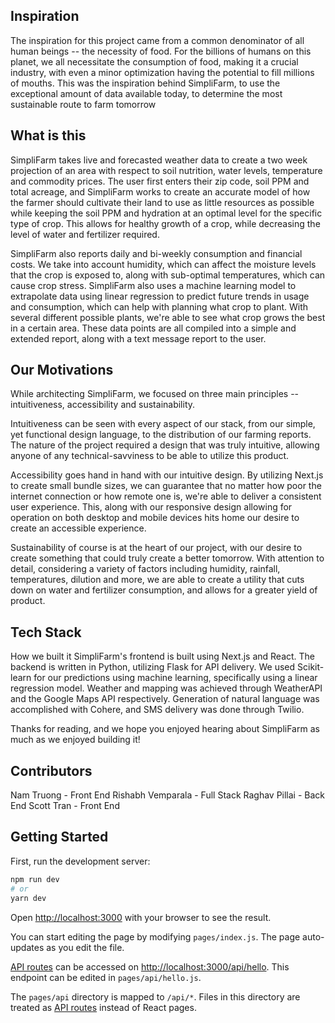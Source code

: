 ## Inspiration

The inspiration for this project came from a common denominator of all human beings -- the necessity of food. For the billions of humans on this planet, we all necessitate the consumption of food, making it a crucial industry, with even a minor optimization having the potential to fill millions of mouths. This was the inspiration behind SimpliFarm, to use the exceptional amount of data available today, to determine the most sustainable route to farm tomorrow

## What is this

SimpliFarm takes live and forecasted weather data to create a two week projection of an area with respect to soil nutrition, water levels, temperature and commodity prices. The user first enters their zip code, soil PPM and total acreage, and SimpliFarm works to create an accurate model of how the farmer should cultivate their land to use as little resources as possible while keeping the soil PPM and hydration at an optimal level for the specific type of crop. This allows for healthy growth of a crop, while decreasing the level of water and fertilizer required.

SimpliFarm also reports daily and bi-weekly consumption and financial costs. We take into account humidity, which can affect the moisture levels that the crop is exposed to, along with sub-optimal temperatures, which can cause crop stress. SimpliFarm also uses a machine learning model to extrapolate data using linear regression to predict future trends in usage and consumption, which can help with planning what crop to plant. With several different possible plants, we're able to see what crop grows the best in a certain area. These data points are all compiled into a simple and extended report, along with a text message report to the user.

## Our Motivations

While architecting SimpliFarm, we focused on three main principles -- intuitiveness, accessibility and sustainability.

Intuitiveness can be seen with every aspect of our stack, from our simple, yet functional design language, to the distribution of our farming reports. The nature of the project required a design that was truly intuitive, allowing anyone of any technical-savviness to be able to utilize this product.

Accessibility goes hand in hand with our intuitive design. By utilizing Next.js to create small bundle sizes, we can guarantee that no matter how poor the internet connection or how remote one is, we're able to deliver a consistent user experience. This, along with our responsive design allowing for operation on both desktop and mobile devices hits home our desire to create an accessible experience.

Sustainability of course is at the heart of our project, with our desire to create something that could truly create a better tomorrow. With attention to detail, considering a variety of factors including humidity, rainfall, temperatures, dilution and more, we are able to create a utility that cuts down on water and fertilizer consumption, and allows for a greater yield of product.

## Tech Stack

How we built it
SimpliFarm's frontend is built using Next.js and React. The backend is written in Python, utilizing Flask for API delivery. We used Scikit-learn for our predictions using machine learning, specifically using a linear regression model. Weather and mapping was achieved through WeatherAPI and the Google Maps API respectively. Generation of natural language was accomplished with Cohere, and SMS delivery was done through Twilio.

Thanks for reading, and we hope you enjoyed hearing about SimpliFarm as much as we enjoyed building it!

## Contributors

Nam Truong - Front End
Rishabh Vemparala - Full Stack
Raghav Pillai - Back End
Scott Tran - Front End



## Getting Started

First, run the development server:

```bash
npm run dev
# or
yarn dev
```

Open [http://localhost:3000](http://localhost:3000) with your browser to see the result.

You can start editing the page by modifying `pages/index.js`. The page auto-updates as you edit the file.

[API routes](https://nextjs.org/docs/api-routes/introduction) can be accessed on [http://localhost:3000/api/hello](http://localhost:3000/api/hello). This endpoint can be edited in `pages/api/hello.js`.

The `pages/api` directory is mapped to `/api/*`. Files in this directory are treated as [API routes](https://nextjs.org/docs/api-routes/introduction) instead of React pages.